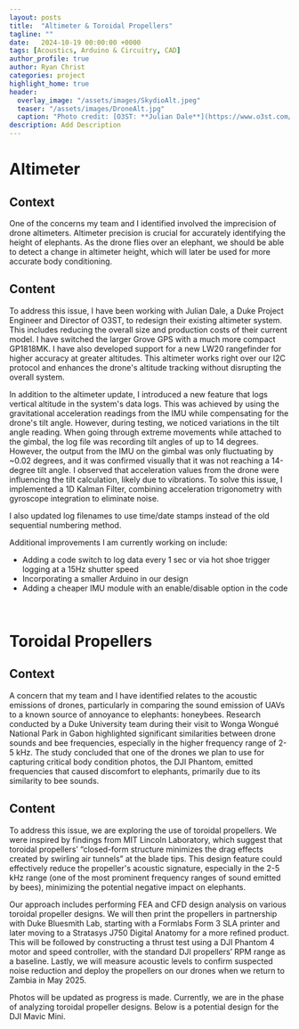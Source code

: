 ```yaml
---
layout: posts
title:  "Altimeter & Toroidal Propellers"
tagline: ""
date:   2024-10-19 00:00:00 +0000
tags: [Acoustics, Arduino & Circuitry, CAD]
author_profile: true
author: Ryan Christ
categories: project
highlight_home: true
header:
  overlay_image: "/assets/images/SkydioAlt.jpeg"
  teaser: "/assets/images/DroneAlt.jpg"
  caption: "Photo credit: [O3ST: **Julian Dale**](https://www.o3st.com/wp-content/uploads/2024/08/Skydio2crop-1536x948.jpeg)"
description: Add Description
---
```

# Altimeter
## Context
One of the concerns my team and I identified involved the imprecision of drone altimeters. Altimeter precision is crucial for accurately identifying the height of elephants. As the drone flies over an elephant, we should be able to detect a change in altimeter height, which will later be used for more accurate body conditioning.

## Content
To address this issue, I have been working with Julian Dale, a Duke Project Engineer and Director of O3ST, to redesign their existing altimeter system. This includes reducing the overall size and production costs of their current model. I have switched the larger Grove GPS with a much more compact GP1818MK. I have also developed support for a new LW20 rangefinder for higher accuracy at greater altitudes. This altimeter works right over our I2C protocol and enhances the drone's altitude tracking without disrupting the overall system.

In addition to the altimeter update, I introduced a new feature that logs vertical altitude in the system's data logs. This was achieved by using the gravitational acceleration readings from the IMU while compensating for the drone's tilt angle. However, during testing, we noticed variations in the tilt angle reading. When going through extreme movements while attached to the gimbal, the log file was recording tilt angles of up to 14 degrees. However, the output from the IMU on the gimbal was only fluctuating by ~0.02 degrees, and it was confirmed visually that it was not reaching a 14-degree tilt angle. I observed that acceleration values from the drone were influencing the tilt calculation, likely due to vibrations. To solve this issue, I implemented a 1D Kalman Filter, combining acceleration trigonometry with gyroscope integration to eliminate noise.

I also updated log filenames to use time/date stamps instead of the old sequential numbering method.

Additional improvements I am currently working on include:

* Adding a code switch to log data every 1 sec or via hot shoe trigger logging at a 15Hz shutter speed
* Incorporating a smaller Arduino in our design
* Adding a cheaper IMU module with an enable/disable option in the code
<div id="nanogallery2"></div>
<script>
  $("#nanogallery2").nanogallery2({
  // ### gallery settings ###
  thumbnailHeight:  150,
  thumbnailWidth:   150,
  itemsBaseURL:     '/assets/images/',

  // ### gallery content ###
  items: [
      { src: 'O3STAltimeter.jpg', srct: 'O3STAltimeter.jpg' },
      { src: 'AltWiring.png', srct: 'AltWiring.png' },
      { src: 'AltimeterCode1.png', srct: 'AltimeterCode1.png' },
      { src: 'SkydioAlt.jpeg', srct: 'SkydioAlt.jpeg' },
      { src: 'DroneAlt.jpg', srct: 'DroneAlt.jpg' },

  ]
});
</script>
<br>
  
# Toroidal Propellers
## Context
A concern that my team and I have identified relates to the acoustic emissions of drones, particularly in comparing the sound emission of UAVs to a known source of annoyance to elephants: honeybees. Research conducted by a Duke University team during their visit to Wonga Wongué National Park in Gabon highlighted significant similarities between drone sounds and bee frequencies, especially in the higher frequency range of 2-5 kHz. The study concluded that one of the drones we plan to use for capturing critical body condition photos, the DJI Phantom, emitted frequencies that caused discomfort to elephants, primarily due to its similarity to bee sounds.

## Content
To address this issue, we are exploring the use of toroidal propellers. We were inspired by findings from MIT Lincoln Laboratory, which suggest that toroidal propellers’ “closed-form structure minimizes the drag effects created by swirling air tunnels” at the blade tips. This design feature could effectively reduce the propeller's acoustic signature, especially in the 2-5 kHz range (one of the most prominent frequency ranges of sound emitted by bees), minimizing the potential negative impact on elephants.

Our approach includes performing FEA and CFD design analysis on various toroidal propeller designs. We will then print the propellers in partnership with Duke Bluesmith Lab, starting with a Formlabs Form 3 SLA printer and later moving to a Stratasys J750 Digital Anatomy for a more refined product. This will be followed by constructing a thrust test using a DJI Phantom 4 motor and speed controller, with the standard DJI propellers’ RPM range as a baseline. Lastly, we will measure acoustic levels to confirm suspected noise reduction and deploy the propellers on our drones when we return to Zambia in May 2025.

Photos will be updated as progress is made. Currently, we are in the phase of analyzing toroidal propeller designs. Below is a potential design for the DJI Mavic Mini.

<div id="nanogallery1"></div>
<script>
  $("#nanogallery1").nanogallery2({
  // ### gallery settings ###
  thumbnailHeight:  150,
  thumbnailWidth:   150,
  itemsBaseURL:     '/assets/images/',

  // ### gallery content ###
  items: [
      { src: 'ToroidalPropsMini.png', srct: 'ToroidalPropsMini.png' },
  ]
});
</script>